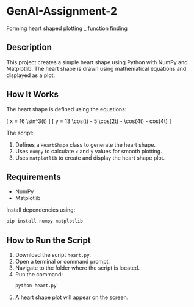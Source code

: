 # GenAI-Assignment-2
Forming heart shaped plotting _ function finding

## Description
This project creates a simple heart shape using Python with NumPy and Matplotlib. The heart shape is drawn using mathematical equations and displayed as a plot.

## **How It Works**
The heart shape is defined using the equations:

\[ x = 16 \sin^3(t) \]
\[ y = 13 \cos(t) - 5 \cos(2t) - \cos(4t) - cos(4t) \]

The script:
1. Defines a `HeartShape` class to generate the heart shape.
2. Uses `numpy` to calculate `x` and `y` values for smooth plotting.
3. Uses `matplotlib` to create and display the heart shape plot.

## **Requirements**
- NumPy
- Matplotlib

Install dependencies using:
```sh
pip install numpy matplotlib
```

## **How to Run the Script**
1. Download the script `heart.py`.
2. Open a terminal or command prompt.
3. Navigate to the folder where the script is located.
4. Run the command:
   ```sh
   python heart.py
   ```
5. A heart shape plot will appear on the screen.
